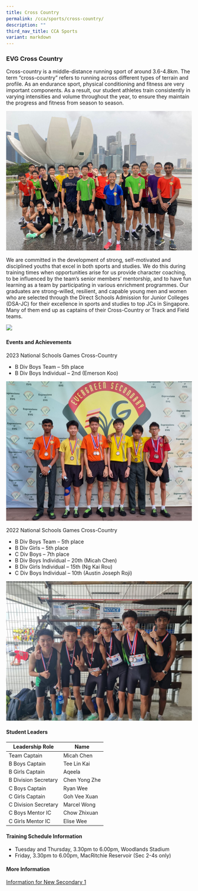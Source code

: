 ```yaml
---
title: Cross Country
permalink: /cca/sports/cross-country/
description: ""
third_nav_title: CCA Sports
variant: markdown
---
```

### EVG Cross Country

Cross-country is a middle-distance running sport of around 3.6-4.8km. The term “cross-country” refers to running across different types of terrain and profile. As an endurance sport, physical conditioning and fitness are very important components. As a result, our student athletes train consistently in varying intensities and volume throughout the year, to ensure they maintain the progress and fitness from season to season.

![](/images/Co%20Curricular%20@%20EVG/Sports%20CCA/Cross%20Country/2023%20Updates/1%20crosscountry.jpg)

We are committed in the development of strong, self-motivated and disciplined youths that excel in both sports and studies. We do this during training times when opportunities arise for us provide character coaching, to be influenced by the team’s senior members’ mentorship, and to have fun learning as a team by participating in various enrichment programmes. Our graduates are strong-willed, resilient, and capable young men and women who are selected through the Direct Schools Admission for Junior Colleges (DSA-JC) for their excellence in sports and studies to top JCs in Singapore. Many of them end up as captains of their Cross-Country or Track and Field teams.

![](/images/Co%20Curricular%20@%20EVG/Sports%20CCA/Cross%20Country/2023%20Updates/3%20crosscountry.jpg)

#### Events and Achievements
2023 National Schools Games Cross-Country
* B Div Boys Team – 5th place
* B Div Boys Individual – 2nd (Emerson Koo)

![](/images/Co%20Curricular%20@%20EVG/Sports%20CCA/Cross%20Country/2023%20Updates/4%20crosscountry.jpg)

2022 National Schools Games Cross-Country
* B Div Boys Team – 5th place
* B Div Girls – 5th place
* C Div Boys – 7th place
* B Div Boys Individual – 20th (Micah Chen)
* B Div Girls Individual – 15th (Ng Kai Rou)
* C Div Boys Individual – 10th (Austin Joseph Roji)

![](/images/Co%20Curricular%20@%20EVG/Sports%20CCA/Cross%20Country/2023%20Updates/2%20crosscountry.jpg)

#### Student Leaders

| Leadership Role | Name |
|-------|-------|
| Team Captain | Micah Chen | 
| B Boys Captain | Tee Lin Kai |
| B Girls Captain | Aqeela |
| B Division Secretary | Chen Yong Zhe |
| C Boys Captain | Ryan Wee |
| C Girls Captain | Goh Vee Xuan |
| C Division Secretary | Marcel Wong |
| C Boys Mentor IC | Chow Zhixuan |
| C Girls Mentor IC | Elise Wee |

#### Training Schedule Information
* Tuesday and Thursday, 3.30pm to 6.00pm, Woodlands Stadium
* Friday, 3.30pm to 6.00pm, MacRitchie Reservoir (Sec 2-4s only)

#### More Information
[Information for New Secondary 1](/files/CCA%20Training%20Schedule/Cross%20Country/cca%20open%20house%202023%20-%20cross%20country.pdf)